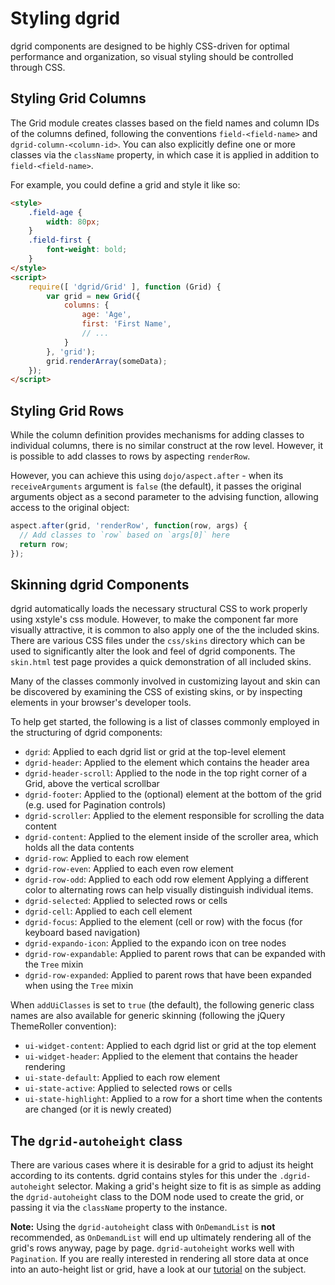 # Styling dgrid

dgrid components are designed to be highly CSS-driven for optimal performance and
organization, so visual styling should be controlled through CSS.

## Styling Grid Columns

The Grid module creates classes based on the field names and column IDs of the columns
defined, following the conventions `field-<field-name>` and `dgrid-column-<column-id>`.
You can also explicitly define one or more classes via the `className` property,
in which case it is applied in addition to `field-<field-name>`.

For example, you could define a grid and style it like so:

```html
<style>
    .field-age {
        width: 80px;
    }
    .field-first {
        font-weight: bold;
    }
</style>
<script>
    require([ 'dgrid/Grid' ], function (Grid) {
        var grid = new Grid({
            columns: {
                age: 'Age',
                first: 'First Name',
                // ...
            }
        }, 'grid');
        grid.renderArray(someData);
    });
</script>
```

## Styling Grid Rows

While the column definition provides mechanisms for adding classes to individual
columns, there is no similar construct at the row level.  However, it is possible
to add classes to rows by aspecting `renderRow`.

However, you can achieve this using `dojo/aspect.after` - when its
`receiveArguments` argument is `false` (the default), it passes the original
arguments object as a second parameter to the advising function, allowing access
to the original object:

```js
aspect.after(grid, 'renderRow', function(row, args) {
  // Add classes to `row` based on `args[0]` here
  return row;
});
```

## Skinning dgrid Components

dgrid automatically loads the necessary structural CSS to work properly using
xstyle's css module.  However, to make the component far more visually attractive,
it is common to also apply one of the the included skins.  There are various
CSS files under the `css/skins` directory which can be used to significantly
alter the look and feel of dgrid components.  The `skin.html` test page provides
a quick demonstration of all included skins.

Many of the classes commonly involved in customizing layout and skin can be discovered
by examining the CSS of existing skins, or by inspecting elements in your browser's
developer tools.

To help get started, the following is a list of classes commonly employed in the
structuring of dgrid components:

* `dgrid`: Applied to each dgrid list or grid at the top-level element
* `dgrid-header`: Applied to the element which contains the header area
* `dgrid-header-scroll`: Applied to the node in the top right corner of a Grid,
  above the vertical scrollbar
* `dgrid-footer`: Applied to the (optional) element at the bottom of the grid (e.g. used for Pagination controls)
* `dgrid-scroller`: Applied to the element responsible for scrolling the data content
* `dgrid-content`: Applied to the element inside of the scroller area,
  which holds all the data contents
* `dgrid-row`: Applied to each row element
* `dgrid-row-even`: Applied to each even row element
* `dgrid-row-odd`: Applied to each odd row element
  Applying a different color to alternating rows can help visually distinguish individual items.
* `dgrid-selected`: Applied to selected rows or cells
* `dgrid-cell`: Applied to each cell element
* `dgrid-focus`: Applied to the element (cell or row) with the focus (for keyboard based navigation)
* `dgrid-expando-icon`: Applied to the expando icon on tree nodes
* `dgrid-row-expandable`: Applied to parent rows that can be expanded with the `Tree` mixin
* `dgrid-row-expanded`: Applied to parent rows that have been expanded when using the `Tree` mixin

When `addUiClasses` is set to `true` (the default), the following generic class
names are also available for generic skinning (following the jQuery ThemeRoller convention):

* `ui-widget-content`: Applied to each dgrid list or grid at the top element
* `ui-widget-header`: Applied to the element that contains the header rendering
* `ui-state-default`: Applied to each row element
* `ui-state-active`: Applied to selected rows or cells
* `ui-state-highlight`: Applied to a row for a short time when the contents are changed (or it is newly created)

## The `dgrid-autoheight` class

There are various cases where it is desirable for a grid to adjust its height according to its contents.  dgrid
contains styles for this under the `.dgrid-autoheight` selector.  Making a grid's height size to fit is as simple
as adding the `dgrid-autoheight` class to the DOM node used to create the grid, or passing it via the `className`
property to the instance.

**Note:** Using the `dgrid-autoheight` class with `OnDemandList` is **not** recommended, as `OnDemandList` will
end up ultimately rendering all of the grid's rows anyway, page by page.  `dgrid-autoheight` works well with
`Pagination`.  If you are really interested in rendering all store data at once into an auto-height list or grid,
have a look at our [tutorial](http://dgrid.io/tutorials/0.4/single_query) on the subject.
